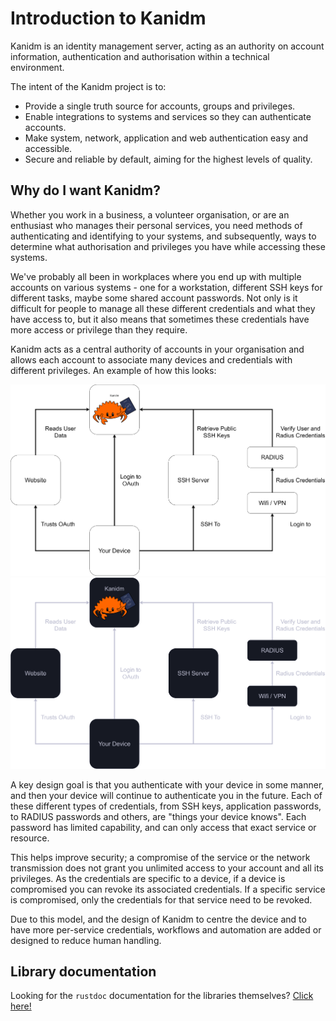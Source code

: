 # Introduction to Kanidm

Kanidm is an identity management server, acting as an authority on account information,
authentication and authorisation within a technical environment.

The intent of the Kanidm project is to:

- Provide a single truth source for accounts, groups and privileges.
- Enable integrations to systems and services so they can authenticate accounts.
- Make system, network, application and web authentication easy and accessible.
- Secure and reliable by default, aiming for the highest levels of quality.

## Why do I want Kanidm?

Whether you work in a business, a volunteer organisation, or are an enthusiast who manages their
personal services, you need methods of authenticating and identifying to your systems, and
subsequently, ways to determine what authorisation and privileges you have while accessing these
systems.

We've probably all been in workplaces where you end up with multiple accounts on various systems -
one for a workstation, different SSH keys for different tasks, maybe some shared account passwords.
Not only is it difficult for people to manage all these different credentials and what they have
access to, but it also means that sometimes these credentials have more access or privilege than
they require.

Kanidm acts as a central authority of accounts in your organisation and allows each account to
associate many devices and credentials with different privileges. An example of how this looks:

<img src="images/KanidmUseCases-Light.png" alt="Kanidm Use Case Diagram" class="light-mode-only" />
<img src="images/KanidmUseCases-Dark.png" alt="Kanidm Use Case Diagram" class="dark-mode-only" />

A key design goal is that you authenticate with your device in some manner, and then your device
will continue to authenticate you in the future. Each of these different types of credentials, from
SSH keys, application passwords, to RADIUS passwords and others, are "things your device knows".
Each password has limited capability, and can only access that exact service or resource.

This helps improve security; a compromise of the service or the network transmission does not grant
you unlimited access to your account and all its privileges. As the credentials are specific to a
device, if a device is compromised you can revoke its associated credentials. If a specific service
is compromised, only the credentials for that service need to be revoked.

Due to this model, and the design of Kanidm to centre the device and to have more per-service
credentials, workflows and automation are added or designed to reduce human handling.

## Library documentation

Looking for the `rustdoc` documentation for the libraries themselves?
[Click here!](https://kanidm.com/documentation/)
